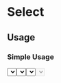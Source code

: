 <script setup>
  import Select from "./Select.vue"
  import FuzzyAdapter from "../select/adapter/fuzzy-adapter"
  import defineAsyncAdapter from "./adapter/async-adapter"
  import { ref } from "vue-demi"

  const value = ref('')
  const valueA = ref('')
  const asyncAdapter = defineAsyncAdapter((keyword, page, perPage) => {
    return new Promise((resolve) => {
      setTimeout(() => {
        if (page >= 3)
          resolve([])

        const result = []
        const start  = (page - 1) * perPage
        const until  = start + perPage

        for (let i = start + 1; i <= until; ++i) {
          result.push({
            text : `${value.value} ${i}`,
            value: i,
          })
        }

        resolve(result)
      }, 1000)
    })
  }, [value])
</script>


# Select

## Usage

### Simple Usage

<preview>
  <Select placeholder="Coba" :options="['Apple', 'Banana', 'Grape']" v-model="value" />
</preview>

**Result:** <pre><code>{{ value }}</code></pre>

<preview>
  <Select placeholder="Coba" :options="[{ text: '🍎 Apple', value: 'Apple' }, { text: '🍇 Grape', value: 'Grape' }, { text: '🍌 Banana', value: 'Banana'}]" v-model="value" :adapter="FuzzyAdapter" />
</preview>

<preview>
  <Select placeholder="Coba" v-model="valueA" :adapter="asyncAdapter" />
</preview>

## Disabled State

<preview>
  <Select disabled />
</preview>
